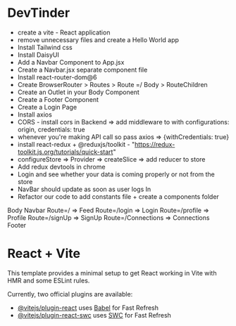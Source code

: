 # DevTinder

- create a vite - React application
- remove unnecessary files and create a Hello World app
- Install Tailwind css
- Install DaisyUI
- Add a Navbar Component to App.jsx
- Create a Navbar.jsx separate component file
- Install react-router-dom@6
- Create BrowserRouter > Routes > Route =/ Body > RouteChildren
- Create an Outlet in your Body Component
- Create a Footer Component
- Create a Login Page
- Install axios
- CORS - install cors in Backend => add middleware to with configurations: origin, credentials: true
- whenever you're making API call so pass axios => {withCredentials: true}
- install react-redux + @reduxjs/toolkit - "https://redux-toolkit.js.org/tutorials/quick-start"
- configureStore => Provider => createSlice => add reducer to store
- Add redux devtools in chrome 
- Login and see whether your data is coming properly or not from the store
- NavBar should update as soon as user logs In
- Refactor our code to add constants file + create a components folder



Body 
    Navbar
    Route=/  => Feed
    Route=/login => Login
    Route=/profile => Profile
    Route=/signUp => SignUp
    Route=/Connections => Connections
    Footer




# React + Vite

This template provides a minimal setup to get React working in Vite with HMR and some ESLint rules.

Currently, two official plugins are available:

- [@vitejs/plugin-react](https://github.com/vitejs/vite-plugin-react/blob/main/packages/plugin-react/README.md) uses [Babel](https://babeljs.io/) for Fast Refresh
- [@vitejs/plugin-react-swc](https://github.com/vitejs/vite-plugin-react-swc) uses [SWC](https://swc.rs/) for Fast Refresh
